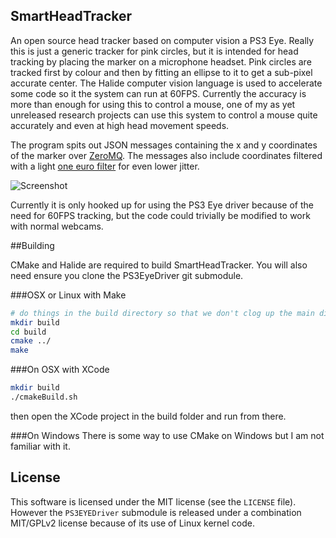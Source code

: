 ## SmartHeadTracker

An open source head tracker based on computer vision a PS3 Eye.
Really this is just a generic tracker for pink circles, but it is intended for head tracking by placing the marker on a microphone headset.
Pink circles are tracked first by colour and then by fitting an ellipse to it to
get a sub-pixel accurate center. The Halide computer vision language is used to accelerate some code so it the system can run at 60FPS.
Currently the accuracy is more than enough for using this to control a mouse, one of my as yet unreleased research projects can use this system to control a mouse quite accurately and even at high head movement speeds.

The program spits out JSON messages containing the x and y coordinates of the marker over [ZeroMQ](http://zeromq.org/).
The messages also include coordinates filtered with a light [one euro filter](http://www.lifl.fr/~casiez/1euro/) for even lower jitter.

![Screenshot](http://i.imgur.com/5QphqMi.png)

Currently it is only hooked up for using the PS3 Eye driver because of the need for 60FPS tracking, but the code could trivially be modified to work with normal webcams.

##Building

CMake and Halide are required to build SmartHeadTracker. You will also need ensure you clone the PS3EyeDriver git submodule.

###OSX or Linux with Make
```bash
# do things in the build directory so that we don't clog up the main directory
mkdir build
cd build
cmake ../
make
```

###On OSX with XCode
```bash
mkdir build
./cmakeBuild.sh
```
then open the XCode project in the build folder and run from there.

###On Windows
There is some way to use CMake on Windows but I am not familiar with it.

## License

This software is licensed under the MIT license (see the `LICENSE` file).
However the `PS3EYEDriver` submodule is released under a combination MIT/GPLv2 license because of its use of Linux kernel code.
